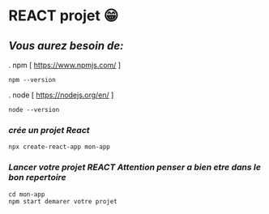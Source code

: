 # REACT projet 😁 


## _Vous aurez besoin de:_

. npm  [ https://www.npmjs.com/ ]  

    npm --version

. node [ https://nodejs.org/en/ ]  

    node --version


### _crée un projet React_

    npx create-react-app mon-app

### _Lancer votre projet REACT Attention penser a bien etre dans le bon repertoire_
    
    cd mon-app 
    npm start demarer votre projet